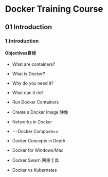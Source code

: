 # Docker Training Course

## 01 Introduction

### 1.Introduction

#### Objectives目标

- What are containers?
- What is Docker?
- Why do you need it?
- What can it do?



- Run Docker Containers
- Create a Docker Image 映像
- Networks in Docker
- ==Docker Compose== 



* Docker Concepts in Depth

* Docker for Windows/Mac



- Docker Swarn 网络工具

* Docker vs Kubernetes